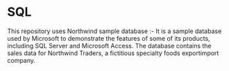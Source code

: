 # SQL
This repository uses Northwind sample database :- It is a sample database used by Microsoft to demonstrate the features of some of its products, including SQL Server and Microsoft Access. The database contains the sales data for Northwind Traders, a fictitious specialty foods exportimport company.

